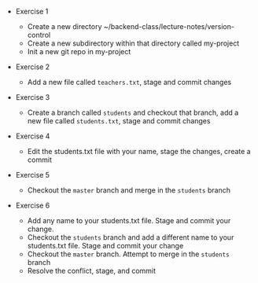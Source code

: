 - Exercise 1
  - Create a new directory ~/backend-class/lecture-notes/version-control
  - Create a new subdirectory within that directory called my-project
  - Init a new git repo in my-project

- Exercise 2
  - Add a new file called `teachers.txt`, stage and commit changes

- Exercise 3
  - Create a branch called `students` and checkout that branch, add a new file called `students.txt`, stage and commit changes

- Exercise 4
  - Edit the students.txt file with your name, stage the changes, create a commit

- Exercise 5
  - Checkout the `master` branch and merge in the `students` branch

- Exercise 6
  - Add any name to your students.txt file. Stage and commit your change.
  - Checkout the `students` branch and add a different name to your students.txt file. Stage and commit your change
  - Checkout the `master` branch. Attempt to merge in the `students` branch
  - Resolve the conflict, stage, and commit

